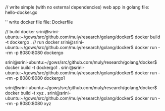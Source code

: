 
// write simple (with no external dependencies) web app in golang
file: hello-docker.go


'' write docker file
file: Dockerfile


// build docker
srini@srini-ubuntu:~/gows/src/github.com/muly/research/golang/docker$ docker build -t dockergo .
// run docker
srini@srini-ubuntu:~/gows/src/github.com/muly/research/golang/docker$ docker run --rm -p 8080:8080 dockergo


srini@srini-ubuntu:~/gows/src/github.com/muly/research/golang/docker$ docker build -t dockergo1 .
srini@srini-ubuntu:~/gows/src/github.com/muly/research/golang/docker$ docker run --rm -p 8080:8080 dockergo1


srini@srini-ubuntu:~/gows/src/github.com/muly/research/golang/docker$ docker build -t xyz .
srini@srini-ubuntu:~/gows/src/github.com/muly/research/golang/docker$ docker run --rm -p 8080:8080 xyz


